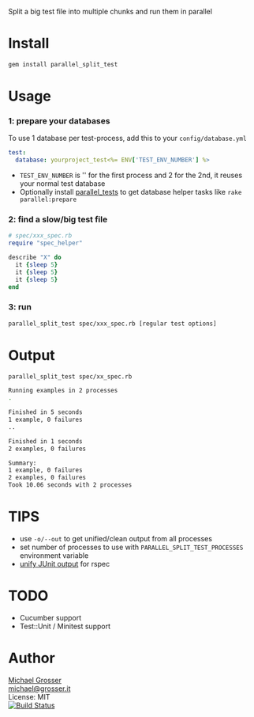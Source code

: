 Split a big test file into multiple chunks and run them in parallel

Install
=======

```Bash
gem install parallel_split_test
```

Usage
=====

### 1: prepare your databases
To use 1 database per test-process, add this to your `config/database.yml`<br/>

```Yaml
test:
  database: yourproject_test<%= ENV['TEST_ENV_NUMBER'] %>
```

 - `TEST_ENV_NUMBER` is '' for the first process and 2 for the 2nd, it reuses your normal test database
 - Optionally install [parallel_tests](https://github.com/grosser/parallel_tests) to get database helper tasks like `rake parallel:prepare`


### 2: find a slow/big test file

```Ruby
# spec/xxx_spec.rb
require "spec_helper"

describe "X" do
  it {sleep 5}
  it {sleep 5}
  it {sleep 5}
end
```

### 3: run
```Bash
parallel_split_test spec/xxx_spec.rb [regular test options]
```

Output
======

```Bash
parallel_split_test spec/xx_spec.rb

Running examples in 2 processes
.

Finished in 5 seconds
1 example, 0 failures
..

Finished in 1 seconds
2 examples, 0 failures

Summary:
1 example, 0 failures
2 examples, 0 failures
Took 10.06 seconds with 2 processes
```

TIPS
====
 - use `-o/--out` to get unified/clean output from all processes
 - set number of processes to use with `PARALLEL_SPLIT_TEST_PROCESSES` environment variable
 - [unify JUnit output](http://blog.tech.renttherunway.com/?p=631) for rspec

TODO
====
 - Cucumber support
 - Test::Unit / Minitest support

Author
======
[Michael Grosser](http://grosser.it)<br/>
michael@grosser.it<br/>
License: MIT<br/>
[![Build Status](https://travis-ci.org/grosser/parallel_split_test.png)](https://travis-ci.org/grosser/parallel_split_test)

